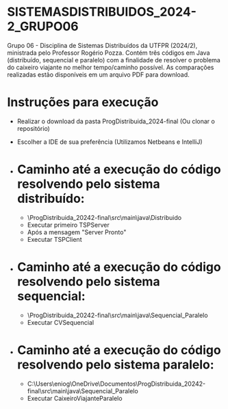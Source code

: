 # SISTEMASDISTRIBUIDOS_2024-2_GRUPO06
Grupo 06 - Disciplina de Sistemas Distribuídos da UTFPR (2024/2), ministrada pelo Professor Rogério Pozza. Contém três códigos em Java (distribuído, sequencial e paralelo) com a finalidade de resolver o problema do caixeiro viajante no melhor tempo/caminho possível. As comparações realizadas estão disponíveis em um arquivo PDF para download.

# Instruções para execução
- Realizar o download da pasta ProgDistribuida_2024-final (Ou clonar o repositório)
- Escolher a IDE de sua preferência (Utilizamos Netbeans e IntelliJ)
  
- # Caminho até a execução do código resolvendo pelo sistema distribuído:
  - \ProgDistribuida_20242-final\src\main\java\Distribuido
  - Executar primeiro TSPServer
  - Após a mensagem "Server Pronto"
  - Executar TSPClient
    
- # Caminho até a execução do código resolvendo pelo sistema sequencial:
  - \ProgDistribuida_20242-final\src\main\java\Sequencial_Paralelo
  - Executar CVSequencial

- # Caminho até a execução do código resolvendo pelo sistema paralelo:
  - C:\Users\eniog\OneDrive\Documentos\ProgDistribuida_20242-final\src\main\java\Sequencial_Paralelo
  - Executar CaixeiroViajanteParalelo
 
     
